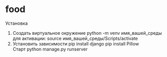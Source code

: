 # food
Установка
1) Создать виртуальное окружение
python -m venv имя_вашей_среды
для активации:
source имя_вашей_среды/Scripts/activate
3) Установить зависимости
pip install django
pip install Pillow   
Старт
python manage.py runserver
